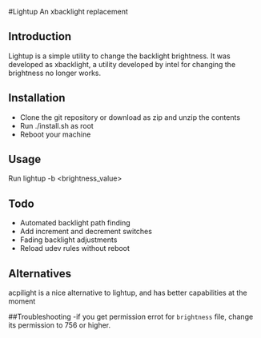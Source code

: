 #Lightup
An xbacklight replacement 

## Introduction
Lightup is a simple utility to change the backlight brightness. It was developed
as xbacklight, a utility developed by intel for changing the brightness no
longer works.

## Installation
- Clone the git repository or download as zip and unzip the contents
- Run ./install.sh as root
- Reboot your machine

## Usage
Run lightup -b <brightness_value>

## Todo
- Automated backlight path finding
- Add increment and decrement switches
- Fading backlight adjustments
- Reload udev rules without reboot

## Alternatives
acpilight is a nice alternative to lightup, and has better capabilities at 
the moment

##Troubleshooting
 -if you get permission errot for `brightness` file, change its permission to 756 or higher.
